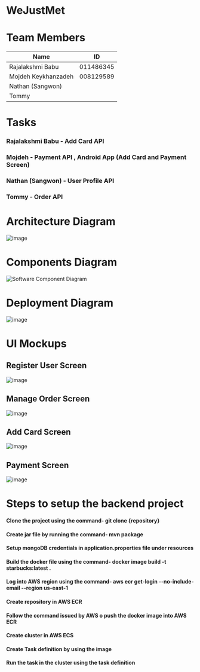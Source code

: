 # WeJustMet
# Team Members

| Name | ID |
| --- | --- |
| Rajalakshmi Babu | 011486345 |
| Mojdeh Keykhanzadeh | 008129589 |
| Nathan (Sangwon) |  |
| Tommy |  |



# Tasks
### Rajalakshmi Babu - Add Card API
### Mojdeh - Payment API , Android App (Add Card and Payment Screen)
### Nathan (Sangwon) - User Profile API
### Tommy - Order API

# Architecture Diagram
![image](https://user-images.githubusercontent.com/30476448/57498846-5cd89400-7292-11e9-9aac-5a00b9244779.png)

# Components Diagram
![Software Component Diagram](https://user-images.githubusercontent.com/14917279/57505383-0167cf80-72ad-11e9-805f-bec8eea24d8b.png)

# Deployment Diagram
![image](https://user-images.githubusercontent.com/30476448/57506537-eb5c0e00-72b0-11e9-9855-594af0727923.png)

# UI Mockups 

## Register User Screen

![image](https://user-images.githubusercontent.com/33049718/57508892-a38cb500-72b7-11e9-94a4-6832603a97ab.png)

## Manage Order Screen 

![image](https://user-images.githubusercontent.com/33049718/57508953-cfa83600-72b7-11e9-83c9-624bbd30cc2c.png)

## Add Card Screen

![image](https://user-images.githubusercontent.com/33049718/57508999-ee0e3180-72b7-11e9-93b1-9f2f2d1a258c.png)

## Payment Screen

![image](https://user-images.githubusercontent.com/33049718/57509035-0a11d300-72b8-11e9-8dea-e8d7b7ddae65.png)

# Steps to setup the backend project 
#### Clone the project using the command- git clone {repository}
#### Create jar file by running the command- mvn package
#### Setup mongoDB credentials in application.properties file under resources
#### Build the docker file using the command- docker image build -t starbucks:latest . 
#### Log into AWS region using the command- aws ecr get-login --no-include-email --region us-east-1
#### Create repository in AWS ECR
#### Follow the command issued by AWS o push the docker image into AWS ECR
#### Create cluster in AWS ECS
#### Create Task definition by using the image
#### Run the task in the cluster using the task definition



